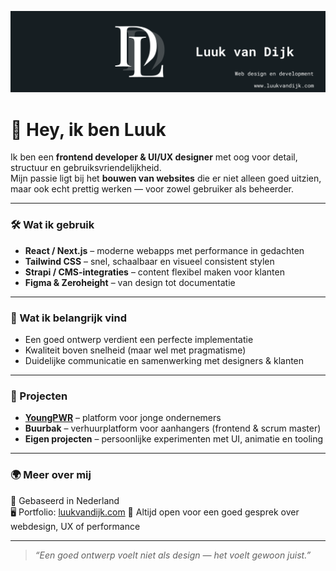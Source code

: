 ![Luuk van Dijk – Frontend Developer & UI/UX Designer](./header.png)

# 👋 Hey, ik ben Luuk

Ik ben een **frontend developer & UI/UX designer** met oog voor detail, structuur en gebruiksvriendelijkheid.  
Mijn passie ligt bij het **bouwen van websites** die er niet alleen goed uitzien, maar ook echt prettig werken — voor zowel gebruiker als beheerder.

---

### 🛠️ Wat ik gebruik
- **React / Next.js** – moderne webapps met performance in gedachten  
- **Tailwind CSS** – snel, schaalbaar en visueel consistent stylen  
- **Strapi / CMS-integraties** – content flexibel maken voor klanten  
- **Figma & Zeroheight** – van design tot documentatie  

---

### 🚀 Wat ik belangrijk vind
- Een goed ontwerp verdient een perfecte implementatie  
- Kwaliteit boven snelheid (maar wel met pragmatisme)  
- Duidelijke communicatie en samenwerking met designers & klanten  

---

### 💼 Projecten
- **[YoungPWR](https://youngpwr.nl)** – platform voor jonge ondernemers  
- **Buurbak** – verhuurplatform voor aanhangers (frontend & scrum master)  
- **Eigen projecten** – persoonlijke experimenten met UI, animatie en tooling  

---

### 🌍 Meer over mij
📍 Gebaseerd in Nederland  
🖥️ Portfolio: [luukvandijk.com](https://luukvandijk.com)
💬 Altijd open voor een goed gesprek over webdesign, UX of performance  

---

> _“Een goed ontwerp voelt niet als design — het voelt gewoon juist.”_
